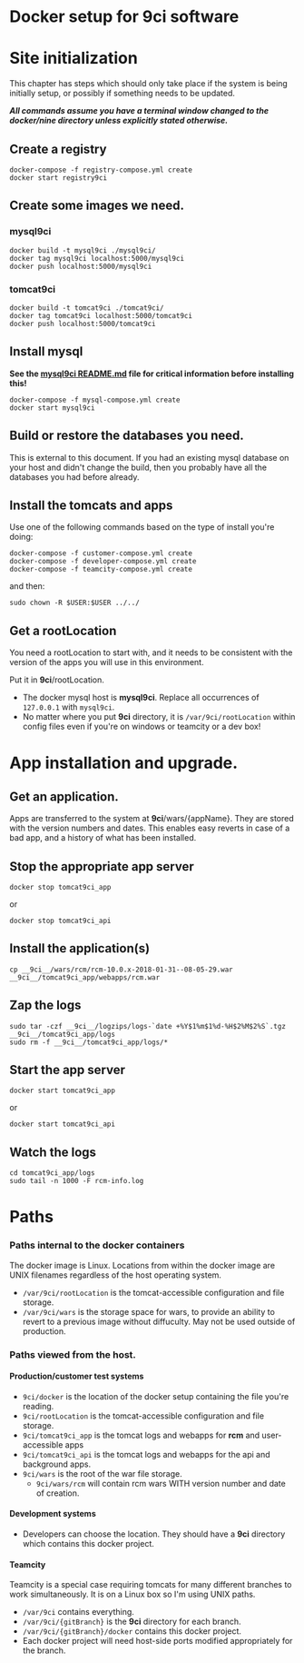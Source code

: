 # Docker setup for 9ci software

# Site initialization

This chapter has steps which should only take place if the system is being initially setup, or
possibly if something needs to be updated.

___All commands assume you have a terminal window changed to the docker/nine directory unless explicitly
stated otherwise.___

## Create a registry

```
docker-compose -f registry-compose.yml create
docker start registry9ci
```

## Create some images we need.

### mysql9ci

```
docker build -t mysql9ci ./mysql9ci/
docker tag mysql9ci localhost:5000/mysql9ci
docker push localhost:5000/mysql9ci
```

### tomcat9ci

```
docker build -t tomcat9ci ./tomcat9ci/
docker tag tomcat9ci localhost:5000/tomcat9ci
docker push localhost:5000/tomcat9ci
```


## Install mysql

__See the [mysql9ci README.md](mysql9ci/README.md) file for critical information before installing this!__


```
docker-compose -f mysql-compose.yml create
docker start mysql9ci
```

## Build or restore the databases you need.

This is external to this document. If you had an existing mysql database on your host and didn't change
the build, then you probably have all the databases you had before already.

## Install the tomcats and apps

Use one of the following commands based on the type of install you're doing:

```
docker-compose -f customer-compose.yml create
docker-compose -f developer-compose.yml create
docker-compose -f teamcity-compose.yml create
```

and then:

```
sudo chown -R $USER:$USER ../../
```

## Get a rootLocation

You need a rootLocation to start with, and it needs to be consistent with the version of the
apps you will use in this environment.

Put it in __9ci__/rootLocation.

* The docker mysql host is __mysql9ci__. Replace all occurrences of `127.0.0.1` with `mysql9ci`.
* No matter where you put __9ci__ directory, it is `/var/9ci/rootLocation` within config files even if
you're on windows or teamcity or a dev box!

# App installation and upgrade.

## Get an application.

Apps are transferred to the system at __9ci__/wars/{appName}. They are stored with the version
numbers and dates. This enables easy reverts in case of a bad app, and a history of what has
been installed.

## Stop the appropriate app server

```
docker stop tomcat9ci_app
```

or


```
docker stop tomcat9ci_api
```

## Install the application(s)

```
cp __9ci__/wars/rcm/rcm-10.0.x-2018-01-31--08-05-29.war __9ci__/tomcat9ci_app/webapps/rcm.war
```

## Zap the logs

```
sudo tar -czf __9ci__/logzips/logs-`date +%Y$1%m$1%d-%H$2%M$2%S`.tgz __9ci__/tomcat9ci_app/logs
sudo rm -f __9ci__/tomcat9ci_app/logs/*
```

## Start the app server

```
docker start tomcat9ci_app
```

or

```
docker start tomcat9ci_api
```

## Watch the logs

```
cd tomcat9ci_app/logs
sudo tail -n 1000 -F rcm-info.log
```

# Paths

### Paths internal to the docker containers

The docker image is Linux. Locations from within the docker image are UNIX filenames regardless
of the host operating system.

* `/var/9ci/rootLocation` is the tomcat-accessible configuration and file storage.
* `/var/9ci/wars` is the storage space for wars, to provide an ability to revert to a previous
  image without diffuculty. May not be used outside of production.

### Paths viewed from the host.

#### Production/customer test systems

* `9ci/docker` is the location of the docker setup containing the file you're reading.
* `9ci/rootLocation` is the tomcat-accessible configuration and file storage.
* `9ci/tomcat9ci_app` is the tomcat logs and webapps for __rcm__ and user-accessible apps
* `9ci/tomcat9ci_api` is the tomcat logs and webapps for the api and background apps.
* `9ci/wars` is the root of the war file storage.
	* `9ci/wars/rcm` will contain rcm wars WITH version number and date of creation.

#### Development systems

* Developers can choose the location. They should have a __9ci__ directory which contains this
  docker project.

#### Teamcity

Teamcity is a special case requiring tomcats for many different branches to work
simultaneously. It is on a Linux box so I'm using UNIX paths.

* `/var/9ci` contains everything.
* `/var/9ci/{gitBranch}` is the __9ci__ directory for each branch.
* `/var/9ci/{gitBranch}/docker` contains this docker project.
* Each docker project will need host-side ports modified appropriately for the branch.
